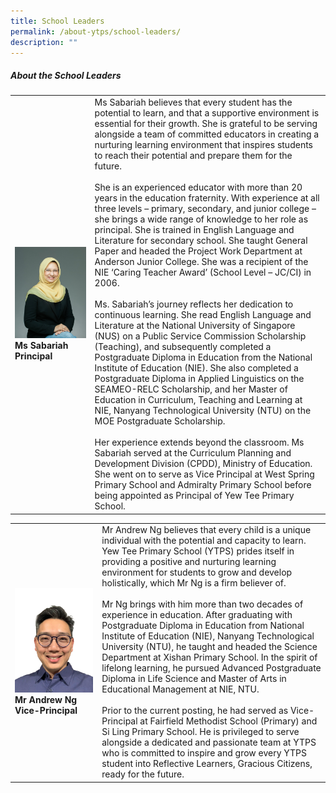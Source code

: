 ```yaml
---
title: School Leaders
permalink: /about-ytps/school-leaders/
description: ""
---
```

##### About the School Leaders


| | | 
| -------- | -------- | 
|![](/images/908a0a8f-c541-4ff5-9e1a-5d28c0b6c115.jfif)<br>**Ms Sabariah**<br>**Principal**|Ms Sabariah believes that every student has the potential to learn, and that a supportive environment is essential for their growth. She is grateful to be serving alongside a team of committed educators in creating a nurturing learning environment that inspires students to reach their potential and prepare them for the future.  <br> <br>She is an experienced educator with more than 20 years in the education fraternity. With experience at all three levels – primary, secondary, and junior college – she brings a wide range of knowledge to her role as principal. She is trained in English Language and Literature for secondary school. She taught General Paper and headed the Project Work Department at Anderson Junior College. She was a recipient of the NIE ‘Caring Teacher Award’ (School Level – JC/CI) in 2006. <br> <br>Ms. Sabariah’s journey reflects her dedication to continuous learning. She read English Language and Literature at the National University of Singapore (NUS) on a Public Service Commission Scholarship (Teaching), and subsequently completed a Postgraduate Diploma in Education from the National Institute of Education (NIE). She also completed a Postgraduate Diploma in Applied Linguistics on the SEAMEO-RELC Scholarship, and her Master of Education in Curriculum, Teaching and Learning at NIE, Nanyang Technological University (NTU) on the MOE Postgraduate Scholarship. <br><br>Her experience extends beyond the classroom. Ms Sabariah served at the Curriculum Planning and Development Division (CPDD), Ministry of Education. She went on to serve as Vice Principal at West Spring Primary School and Admiralty Primary School before being appointed as Principal of Yew Tee Primary School. |



| | | 
| -------- | -------- | 
|![](/images/andrew%20vp.jpeg)<br>**Mr Andrew Ng**<br>**Vice-Principal**  |Mr Andrew Ng believes that every child is a unique individual with the potential and capacity to learn. Yew Tee Primary School (YTPS) prides itself in providing a positive and nurturing learning environment for students to grow and develop holistically, which Mr Ng is a firm believer of.<br><br>Mr Ng brings with him more than two decades of experience in education. After graduating with Postgraduate Diploma in Education from National Institute of Education (NIE), Nanyang Technological University (NTU), he taught and headed the Science Department at Xishan Primary School. In the spirit of lifelong learning, he pursued Advanced Postgraduate Diploma in Life Science and Master of Arts in Educational Management at NIE, NTU.<br><br>Prior to the current posting, he had served as Vice-Principal at Fairfield Methodist School (Primary) and Si Ling Primary School. He is privileged to serve alongside a dedicated and passionate team at YTPS who is committed to inspire and grow every YTPS student into Reflective Learners, Gracious Citizens, ready for the future.<br>|


